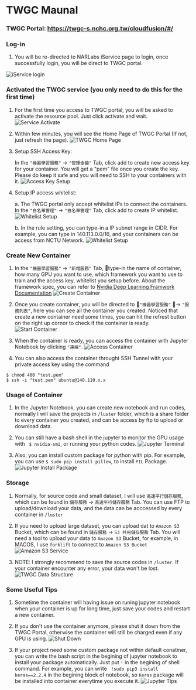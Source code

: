 # TWGC Maunal

### TWGC Portal: https://twgc-s.nchc.org.tw/cloudfusion/#/

### Log-in

1. You will be re-directed to NARLabs iService page to login, once successfully login, you will be direct to TWGC portal.

![iService login](screenshot/login.png)

### Activated the TWGC service (you only need to do this for the first time)

1. For the first time you access to TWGC portal, you will be asked to activate the resource pool. Just click activate and wait.
![Service Activate](screenshot/service-activate.png)

2. Within few minutes, you will see the Home Page of TWGC Portal (If not, just refresh the page).
![TWGC Home Page](screenshot/service-home-page.png)

3. Setup SSH Access Key: 
    
    In the `"機器學習服務"` -> `"管理金鑰"` Tab, click add to create new access key for your container. You will get a "pem" file once you create the key. Please do keep it safe and you will need to SSH to your containers with it.
    ![Access Key Setup](screenshot/access-key.png)

4. Setup IP access whitelist:

    a. The TWGC portal only accept whitelist IPs to connect the containers. In the `"白名單管理"` -> `"白名單管理"` Tab, click add to create IP whitelist. 
    ![Whitelist Setup](screenshot/whitelist-ip.png)

    b. In the rule setting, you can type-in a IP subnet range in CIDR. For example, you can type in 140.113.0.0/16, and your containers can be access from NCTU Network.
    ![Whitelist Setup](screenshot/whitelist-rule.png)

### Create New Container

1. In the `"機器學習服務"` -> `"新增服務"` Tab, type-in the name of container, how many GPU you want to use, which framework you want to use to train and the access key, whitelist you setup before. About the framework spec, you can refer to [Nvidia Deep Learning Framwork Documentation](https://docs.nvidia.com/deeplearning/dgx/support-matrix/index.html)
![Create Container](screenshot/create-container.png)

2. Once you create container, you will be directed to `"機器學習服務"` -> `"服務列表"`, here you can see all the container you created. Noticed that create a new container need some times, you can hit the refrest button on the right up cornor to check if the container is ready.
![Start Container](screenshot/start-container.png)

3. When the container is ready, you can access the container with Jupyter Notebook by clicking `"連線"`.
![Access Container](screenshot/access-container.png)

4. You can also access the container throught SSH Tunnel with your private access key using the command 
```
$ chmod 400 "test.pem"
$ ssh -i "test.pem" ubuntu@140.110.x.x
```

### Usage of Container

1. In the Jupyter Notebook, you can create new notebook and run codes, normally I will save the projects in `/luster` folder, which is a share folder to every container you created, and can be access by ftp to upload or download data.

2. You can still have a bash shell in the jupyter to monitor the GPU usage with `` $ nvidia-smi``, or running your python codes.
![Jupyter Terminal](screenshot/jupyter-terminal.png)

3. Also, you can install custom package for python with pip. For example, you can use `` $ sudo pip install pillow ``, to install `PIL` Package.
![Jupyter Install Package](screenshot/jupyter-install-package.png)

### Storage

1. Normally, for source code and small dataset, I will use `高速平行儲存服務`, which can be found in `儲存服務` -> `高速平行儲存服務` Tab. You can use FTP to upload/download your data, and the data can be acccessed by every container in `/luster`

2. If you need to upload large dataset, you can upload dat to `Amazon S3` Bucket, which can be found in `儲存服務` -> `S3 共用儲存服務` Tab. You will need a tool to upload your data to `Amazon S3` Bucket, for example, in MACOS, I use `forklift` to connect to `Amazon S3 Bucket`
![Amazon S3 Service](screenshot/service-s3.png)

3. NOTE: I strongly recommend to save the source codes in `/luster`. If your container encounter any error, your data won't be lost.
![TWGC Data Structure](screenshot/structure.png)


### Some Useful Tips 

1. Sometime the container will having issue on runing jupyter notebook when your container is up for long time, just save your codes and restart a new container.

2. If you don't use the container anymore, please shut it down from the TWGC Portal, otherwise the container will still be charged even if any GPU is using.
![Shut Down](screenshot/shut-down-container.png)

3. If your project need some custom package not within default conatiner, you can write the bash script in the begining of jupyter notebook to install your package automatically. Just put `!` in the begining of shell command. For example, you can write `` !sudo pip3 install keras==2.2.4`` in the begining block of notebook, so `Keras` package will be installed into container everytime you execute it.
![Jupyter Tips](screenshot/jupyter-tips.png) 